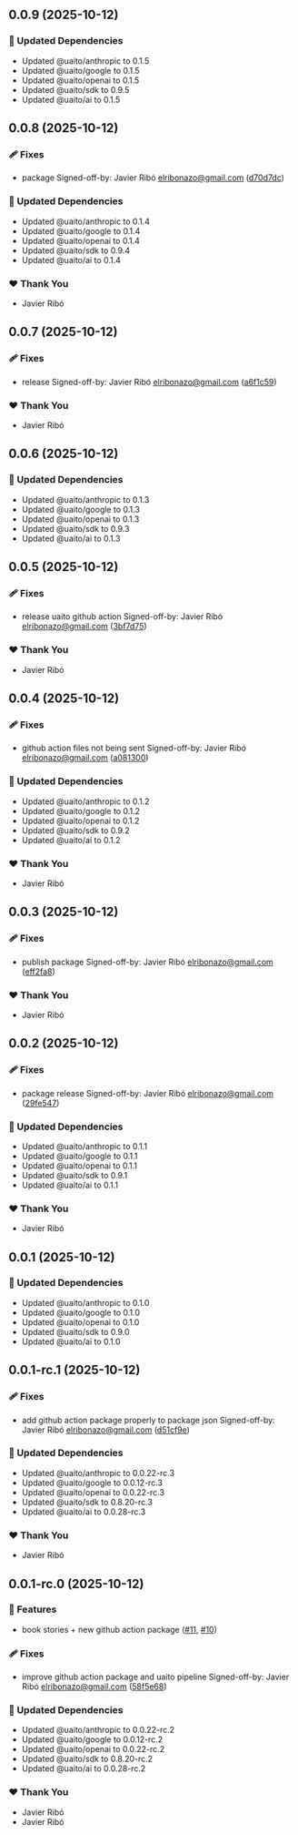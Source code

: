 ## 0.0.9 (2025-10-12)

### 🧱 Updated Dependencies

- Updated @uaito/anthropic to 0.1.5
- Updated @uaito/google to 0.1.5
- Updated @uaito/openai to 0.1.5
- Updated @uaito/sdk to 0.9.5
- Updated @uaito/ai to 0.1.5

## 0.0.8 (2025-10-12)

### 🩹 Fixes

- package Signed-off-by: Javier Ribó <elribonazo@gmail.com> ([d70d7dc](https://github.com/elribonazo/uaito/commit/d70d7dc))

### 🧱 Updated Dependencies

- Updated @uaito/anthropic to 0.1.4
- Updated @uaito/google to 0.1.4
- Updated @uaito/openai to 0.1.4
- Updated @uaito/sdk to 0.9.4
- Updated @uaito/ai to 0.1.4

### ❤️ Thank You

- Javier Ribó

## 0.0.7 (2025-10-12)

### 🩹 Fixes

- release Signed-off-by: Javier Ribó <elribonazo@gmail.com> ([a6f1c59](https://github.com/elribonazo/uaito/commit/a6f1c59))

### ❤️ Thank You

- Javier Ribó

## 0.0.6 (2025-10-12)

### 🧱 Updated Dependencies

- Updated @uaito/anthropic to 0.1.3
- Updated @uaito/google to 0.1.3
- Updated @uaito/openai to 0.1.3
- Updated @uaito/sdk to 0.9.3
- Updated @uaito/ai to 0.1.3

## 0.0.5 (2025-10-12)

### 🩹 Fixes

- release uaito github action Signed-off-by: Javier Ribó <elribonazo@gmail.com> ([3bf7d75](https://github.com/elribonazo/uaito/commit/3bf7d75))

### ❤️ Thank You

- Javier Ribó

## 0.0.4 (2025-10-12)

### 🩹 Fixes

- github action files not being sent Signed-off-by: Javier Ribó <elribonazo@gmail.com> ([a081300](https://github.com/elribonazo/uaito/commit/a081300))

### 🧱 Updated Dependencies

- Updated @uaito/anthropic to 0.1.2
- Updated @uaito/google to 0.1.2
- Updated @uaito/openai to 0.1.2
- Updated @uaito/sdk to 0.9.2
- Updated @uaito/ai to 0.1.2

### ❤️ Thank You

- Javier Ribó

## 0.0.3 (2025-10-12)

### 🩹 Fixes

- publish package Signed-off-by: Javier Ribó <elribonazo@gmail.com> ([eff2fa8](https://github.com/elribonazo/uaito/commit/eff2fa8))

### ❤️ Thank You

- Javier Ribó

## 0.0.2 (2025-10-12)

### 🩹 Fixes

- package release Signed-off-by: Javier Ribó <elribonazo@gmail.com> ([29fe547](https://github.com/elribonazo/uaito/commit/29fe547))

### 🧱 Updated Dependencies

- Updated @uaito/anthropic to 0.1.1
- Updated @uaito/google to 0.1.1
- Updated @uaito/openai to 0.1.1
- Updated @uaito/sdk to 0.9.1
- Updated @uaito/ai to 0.1.1

### ❤️ Thank You

- Javier Ribó

## 0.0.1 (2025-10-12)

### 🧱 Updated Dependencies

- Updated @uaito/anthropic to 0.1.0
- Updated @uaito/google to 0.1.0
- Updated @uaito/openai to 0.1.0
- Updated @uaito/sdk to 0.9.0
- Updated @uaito/ai to 0.1.0

## 0.0.1-rc.1 (2025-10-12)

### 🩹 Fixes

- add github action package properly to package json Signed-off-by: Javier Ribó <elribonazo@gmail.com> ([d51cf9e](https://github.com/elribonazo/uaito/commit/d51cf9e))

### 🧱 Updated Dependencies

- Updated @uaito/anthropic to 0.0.22-rc.3
- Updated @uaito/google to 0.0.12-rc.3
- Updated @uaito/openai to 0.0.22-rc.3
- Updated @uaito/sdk to 0.8.20-rc.3
- Updated @uaito/ai to 0.0.28-rc.3

### ❤️ Thank You

- Javier Ribó

## 0.0.1-rc.0 (2025-10-12)

### 🚀 Features

- book stories + new github action package ([#11](https://github.com/elribonazo/uaito/pull/11), [#10](https://github.com/elribonazo/uaito/issues/10))

### 🩹 Fixes

- improve github action package and uaito pipeline Signed-off-by: Javier Ribó <elribonazo@gmail.com> ([58f5e68](https://github.com/elribonazo/uaito/commit/58f5e68))

### 🧱 Updated Dependencies

- Updated @uaito/anthropic to 0.0.22-rc.2
- Updated @uaito/google to 0.0.12-rc.2
- Updated @uaito/openai to 0.0.22-rc.2
- Updated @uaito/sdk to 0.8.20-rc.2
- Updated @uaito/ai to 0.0.28-rc.2

### ❤️ Thank You

- Javier Ribó
- Javier Ribó